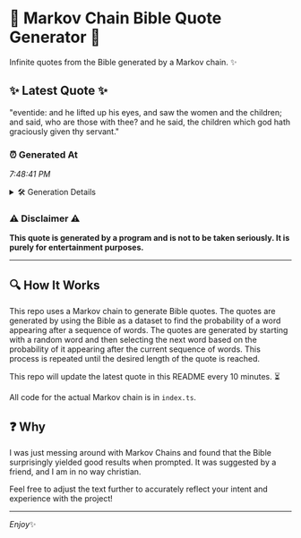 # 📖 Markov Chain Bible Quote Generator 📖

Infinite quotes from the Bible generated by a Markov chain. ✨

## ✨ Latest Quote ✨
"eventide: and he lifted up his eyes, and saw the women and the children; and said, who are those with thee? and he said, the children which god hath graciously given thy servant."

### ⏰ Generated At
*7:48:41 PM*

<details>
    <summary>🛠️ Generation Details</summary>
    <p>
        <strong>🌱 Seed:</strong> eventide:<br>
        <strong>🔄 Iterations:</strong> 32<br>
        <strong>📜 Context History:</strong><br>[ eventide: ]: and<br>[ eventide:, and ]: he<br>[ eventide:, and, he ]: lifted<br>[ eventide:, and, he, lifted ]: up<br>[ eventide:, and, he, lifted, up ]: his<br>[ eventide:, and, he, lifted, up, his ]: eyes,<br>[ and, he, lifted, up, his, eyes, ]: and<br>[ he, lifted, up, his, eyes,, and ]: saw<br>[ lifted, up, his, eyes,, and, saw ]: the<br>[ up, his, eyes,, and, saw, the ]: women<br>[ his, eyes,, and, saw, the, women ]: and<br>[ eyes,, and, saw, the, women, and ]: the<br>[ and, saw, the, women, and, the ]: children;<br>[ saw, the, women, and, the, children; ]: and<br>[ the, women, and, the, children;, and ]: said,<br>[ women, and, the, children;, and, said, ]: who<br>[ and, the, children;, and, said,, who ]: are<br>[ the, children;, and, said,, who, are ]: those<br>[ children;, and, said,, who, are, those ]: with<br>[ and, said,, who, are, those, with ]: thee?<br>[ said,, who, are, those, with, thee? ]: and<br>[ who, are, those, with, thee?, and ]: he<br>[ are, those, with, thee?, and, he ]: said,<br>[ those, with, thee?, and, he, said, ]: the<br>[ with, thee?, and, he, said,, the ]: children<br>[ thee?, and, he, said,, the, children ]: which<br>[ and, he, said,, the, children, which ]: god<br>[ he, said,, the, children, which, god ]: hath<br>[ said,, the, children, which, god, hath ]: graciously<br>[ the, children, which, god, hath, graciously ]: given<br>[ children, which, god, hath, graciously, given ]: thy<br>[ which, god, hath, graciously, given, thy ]: servant.<br>
    </p>
</details>

### ⚠️ Disclaimer ⚠️
**This quote is generated by a program and is not to be taken seriously. It is purely for entertainment purposes.**

---

## 🔍 How It Works

This repo uses a Markov chain to generate Bible quotes. The quotes are generated by using the Bible as a dataset to find the probability of a word appearing after a sequence of words. The quotes are generated by starting with a random word and then selecting the next word based on the probability of it appearing after the current sequence of words. This process is repeated until the desired length of the quote is reached.

This repo will update the latest quote in this README every 10 minutes. ⏳

All code for the actual Markov chain is in `index.ts`.

## ❓ Why

I was just messing around with Markov Chains and found that the Bible surprisingly yielded good results when prompted. 
It was suggested by a friend, and I am in no way christian.

Feel free to adjust the text further to accurately reflect your intent and experience with the project!

---

*Enjoy*✨
